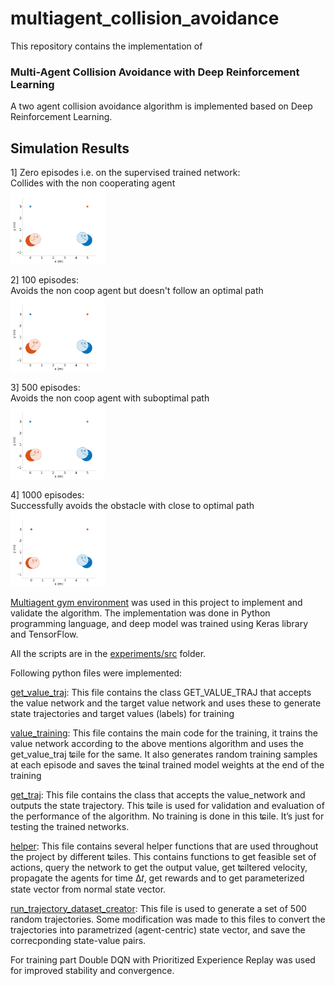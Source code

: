 # multiagent_collision_avoidance
This repository contains the implementation of
### Multi-Agent Collision Avoidance with Deep Reinforcement Learning

A two agent collision avoidance algorithm is implemented based on Deep Reinforcement Learning.

## Simulation Results

1] Zero episodes i.e. on the supervised trained network:<br>
Collides with the non cooperating agent<br>
<img src="/results/supervised.gif" width="30%" height="30%"/>

2] 100 episodes:<br>
Avoids the non coop agent but doesn't follow an optimal path<br>
<img src="/results/100_ep.gif" width="30%" height="30%"/>

3] 500 episodes:<br>
Avoids the non coop agent with suboptimal path<br>
<img src="/results/500_ep.gif" width="30%" height="30%"/>

4] 1000 episodes:<br>
Successfully avoids the obstacle with close to optimal path<br>
<img src="/results/1000_ep.gif" width="30%" height="30%"/>

[Multiagent gym environment](https://gym-collision-avoidance.readthedocs.io/en/latest/index.html) was used in this project to implement and validate the algorithm. 
The implementation was done in Python programming language, and
deep model was trained using Keras library and TensorFlow.

All the scripts are in the [experiments/src](https://github.com/atharva417/multiagent_collision_avoidance/tree/master/gym-collision-avoidance/gym_collision_avoidance/experiments/src)
folder.

Following python files were implemented:

[get_value_traj](https://github.com/atharva417/multiagent_collision_avoidance/blob/master/gym-collision-avoidance/gym_collision_avoidance/experiments/src/get_value_traj.py): This file contains the class GET_VALUE_TRAJ that accepts the value
network and the target value network and uses these to generate state trajectories
and target values (labels) for training

[value_training](https://github.com/atharva417/multiagent_collision_avoidance/blob/master/gym-collision-avoidance/gym_collision_avoidance/experiments/src/value_training.py): This file contains the main code for the training, it trains the value
network according to the above mentions algorithm and uses the get_value_traj ʨile
for the same. It also generates random training samples at each episode and saves
the ʨinal trained model weights at the end of the training

[get_traj](https://github.com/atharva417/multiagent_collision_avoidance/blob/master/gym-collision-avoidance/gym_collision_avoidance/experiments/src/get_traj.py): This file contains the class that accepts the value_network and outputs the
state trajectory. This ʨile is used for validation and evaluation of the performance of
the algorithm. No training is done in this ʨile. It’s just for testing the trained
networks.

[helper](https://github.com/atharva417/multiagent_collision_avoidance/blob/master/gym-collision-avoidance/gym_collision_avoidance/experiments/src/helper.py): This file contains several helper functions that are used throughout the project by different ʨiles. This contains functions to get feasible set of actions, query
the network to get the output value, get ʨiltered velocity, propagate the agents for
time ∆𝑡, get rewards and to get parameterized state vector from normal state vector.

[run_trajectory_dataset_creator](https://github.com/atharva417/multiagent_collision_avoidance/blob/master/gym-collision-avoidance/gym_collision_avoidance/experiments/src/run_trajectory_dataset_creator.py): This file is used to generate a set of 500 random trajectories. Some modification was made to this files
to convert the trajectories into parametrized (agent-centric) state vector, and save the correcponding state-value pairs.


For training part Double DQN with Prioritized Experience Replay was used for improved stability and convergence.
